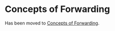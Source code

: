# Concepts of Forwarding  

Has been moved to [Concepts of Forwarding](../../ElementsApplicationPattern/ConceptsOfForwarding/ConceptsOfForwarding.md).
